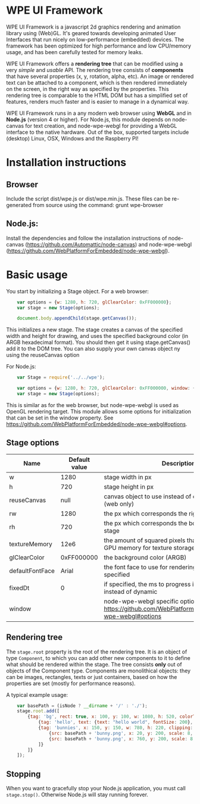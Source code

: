 # WPE UI Framework

WPE UI Framework is a javascript 2d graphics rendering and animation library using (Web)GL. It's geared towards developing animated User Interfaces that run nicely on low-performance (embedded) devices. The framework has been optimized for high performance and low CPU/memory usage, and has been carefully tested for memory leaks.

WPE UI Framework offers a **rendering tree** that can be modified using a very *simple* and *usable* API. The rendering tree consists of **components** that have several properties (x, y, rotation, alpha, etc). An image or rendered text can be attached to a component, which is then rendered immediately on the screen, in the right way as specified by the properties. This rendering tree is comparable to the HTML DOM but has a simplified set of features, renders much faster and is easier to manage in a dynamical way.

WPE UI Framework runs in a any modern web browser using **WebGL** and in **Node.js** (version 4 or higher). For Node.js, this module depends on node-canvas for text creation, and node-wpe-webgl for providing a WebGL interface to the native hardware. Out of the box, supported targets include (desktop) Linux, OSX, Windows and the Raspberry PI!

# Installation instructions

## Browser
Include the script dist/wpe.js or dist/wpe.min.js.
These files can be re-generated from source using the command:
    grunt wpe-browser

## Node.js:
Install the dependencies and follow the installation instructions of node-canvas (https://github.com/Automattic/node-canvas) and node-wpe-webgl (https://github.com/WebPlatformForEmbedded/node-wpe-webgl).

# Basic usage

You start by initializing a Stage object. For a web browser:

```javascript
    var options = {w: 1280, h: 720, glClearColor: 0xFF000000};
    var stage = new Stage(options);

    document.body.appendChild(stage.getCanvas());
```

This initializes a new stage. The stage creates a canvas of the specified width and height for drawing, and uses the specified background color (in ARGB hexadecimal format). You should then get it using stage.getCanvas() add it to the DOM tree. You can also supply your own canvas object ny using the reuseCanvas option

For Node.js:

```javascript
    var Stage = require('../../wpe');

    var options = {w: 1280, h: 720, glClearColor: 0xFF000000, window: {title: "Usage example", fullscreen: false}};
    var stage = new Stage(options);
```

This is similar as for the web browser, but node-wpe-webgl is used as OpenGL rendering target. This module allows some options for initialization that can be set in the window property. See https://github.com/WebPlatformForEmbedded/node-wpe-webgl#options.

## Stage options
| Name            |Default value| Description                                                                                          |
| --------------- |-------------|------------------------------------------------------------------------------------------------------|
| w               |         1280| stage width in px                                                                                    |
| h               |          720| stage height in px                                                                                   |
| reuseCanvas     |         null| canvas object to use instead of creating a new one (web only)                                        |
| rw              |         1280| the px which corresponds the right edge of the stage                                                 |
| rh              |          720| the px which corresponds the bottom edge of the stage                                                |
| textureMemory   |         12e6| the amount of squared pixels that may be stored in GPU memory for texture storage / caching          |
| glClearColor    |   0xFF000000| the background color (ARGB)                                                                          |
| defaultFontFace |        Arial| the font face to use for rendering if none is explicitly specified                                   |
| fixedDt         |            0| if specified, the ms to progress in each is fixed instead of dynamic                                 |
| window          |             | node-wpe-webgl specific options, see https://github.com/WebPlatformForEmbedded/node-wpe-webgl#options |

## Rendering tree
The `stage.root` property is the root of the rendering tree. It is an object of type `Component`, to which you can add other new components to it to define what should be rendered within the stage. The tree consists **only** out of objects of the Component type. Components are monolithical objects: they can be images, rectangles, texts or just containers, based on how the properties are set (mostly for performance reasons).

A typical example usage:

```javascript
    var basePath = (isNode ? __dirname + '/' : './');
    stage.root.add([
        {tag: 'bg', rect: true, x: 100, y: 100, w: 1080, h: 520, colorTop: 0xFFFF0000, colorBottom: 0xFFFF6666, children: [
            {tag: 'hello', text: {text: "hello world", fontSize: 200}, x: 540, y: 260, mountX: 0.5, mountY: 0.5, alpha: 0.5},
            {tag: 'bunnies', x: 150, y: 150, w: 780, h: 220, clipping: true, borderWidth: 10, borderColor: 0xFF000000, children: [
                {src: basePath + 'bunny.png', x: 20, y: 200, scale: 8, rotation: 0.3},
                {src: basePath + 'bunny.png', x: 760, y: 200, scale: 8, rotation: -0.3}
            ]}
        ]}
    ]);
```

## Stopping
When you want to gracefully stop your Node.js application, you must call `stage.stop()`. Otherwise Node.js will stay running forever.
